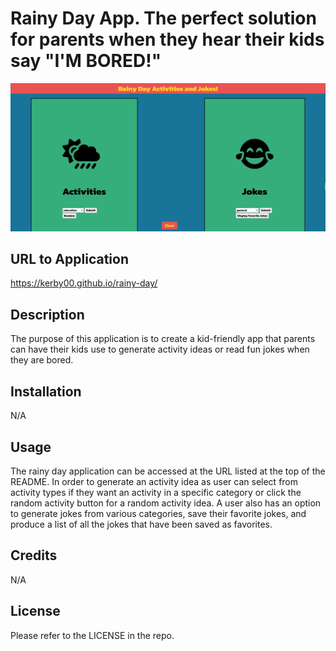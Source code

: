 # Rainy Day App.  The perfect solution for parents when they hear their kids say "I'M BORED!"

![](./assets/images/rainy-day-app.jpg)


## URL to Application

https://kerby00.github.io/rainy-day/

## Description

The purpose of this application is to create a kid-friendly app that parents can have their kids use to generate activity ideas or read fun jokes when they are bored. 

## Installation

N/A

## Usage

The rainy day application can be accessed at the URL listed at the top of the README.  In order to generate an activity idea as user can select from activity types if they want an activity in a specific category or click the random activity button for a random activity idea.  A user also has an option to generate jokes from various categories, save their favorite jokes, and produce a list of all the jokes that have been saved as favorites.

## Credits

N/A

## License

Please refer to the LICENSE in the repo.